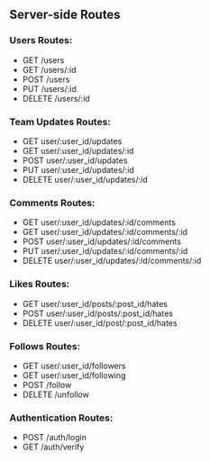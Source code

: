 ## Server-side Routes
 ### Users Routes:
 - GET /users
 - GET /users/:id
 - POST /users
 - PUT /users/:id
 - DELETE /users/:id

 ### Team Updates Routes:
 - GET user/:user_id/updates
 - GET user/:user_id/updates/:id
 - POST user/:user_id/updates
 - PUT user/:user_id/updates/:id
 - DELETE user/:user_id/updates/:id

 ### Comments Routes:
 - GET user/:user_id/updates/:id/comments
 - GET user/:user_id/updates/:id/comments/:id
 - POST user/:user_id/updates/:id/comments
 - PUT user/:user_id/updates/:id/comments/:id
 - DELETE user/:user_id/updates/:id/comments/:id

 ### Likes Routes:
 - GET user/:user_id/posts/:post_id/hates
 - POST user/:user_id/posts/:post_id/hates
 - DELETE user/:user_id/post/:post_id/hates

 ### Follows Routes:
 - GET user/:user_id/followers
 - GET user/:user_id/following
 - POST /follow
 - DELETE /unfollow

 ### Authentication Routes:
 - POST /auth/login
 - GET /auth/verify